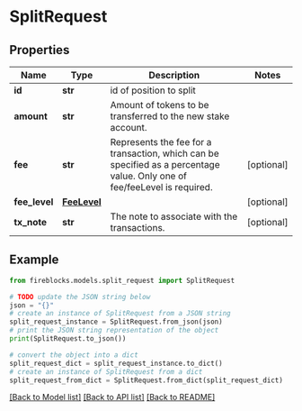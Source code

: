# SplitRequest


## Properties

Name | Type | Description | Notes
------------ | ------------- | ------------- | -------------
**id** | **str** | id of position to split | 
**amount** | **str** | Amount of tokens to be transferred to the new stake account. | 
**fee** | **str** | Represents the fee for a transaction, which can be specified as a percentage value. Only one of fee/feeLevel is required. | [optional] 
**fee_level** | [**FeeLevel**](FeeLevel.md) |  | [optional] 
**tx_note** | **str** | The note to associate with the transactions. | [optional] 

## Example

```python
from fireblocks.models.split_request import SplitRequest

# TODO update the JSON string below
json = "{}"
# create an instance of SplitRequest from a JSON string
split_request_instance = SplitRequest.from_json(json)
# print the JSON string representation of the object
print(SplitRequest.to_json())

# convert the object into a dict
split_request_dict = split_request_instance.to_dict()
# create an instance of SplitRequest from a dict
split_request_from_dict = SplitRequest.from_dict(split_request_dict)
```
[[Back to Model list]](../README.md#documentation-for-models) [[Back to API list]](../README.md#documentation-for-api-endpoints) [[Back to README]](../README.md)


